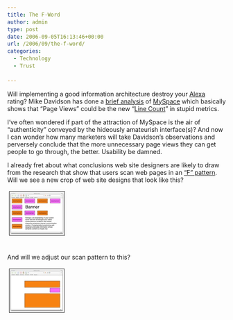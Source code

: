 ```yaml
---
title: The F-Word
author: admin
type: post
date: 2006-09-05T16:13:46+00:00
url: /2006/09/the-f-word/
categories:
  - Technology
  - Trust

---
```

Will implementing a good information architecture destroy your [Alexa][1] rating? Mike Davidson has done a [brief analysis][2] of [MySpace][3] which basically shows that &#8220;Page Views&#8221; could be the new &#8220;[Line Count][4]&#8221; in stupid metrics.

I&#8217;ve often wondered if part of the attraction of MySpace is the air of &#8220;authenticity&#8221; conveyed by the hideously amateurish interface(s)? And now I can wonder how many marketers will take Davidson&#8217;s observations and perversely conclude that the more unnecessary page views they can get people to go through, the better. Usability be damned.

I already fret about what conclusions web site designers are likely to draw from the research that show that users scan web pages in an [&#8220;F&#8221; pattern][5]. Will we see a new crop of web site designs that look like this?

<a href="/wp-content/uploads/2006/09/F.jpg" onclick="window.open('/wp-content/uploads/2006/09/F.jpg','popup','width=418,height=329,scrollbars=no,resizable=yes,toolbar=no,directories=no,location=no,menubar=no,status=yes,left=0,top=0');return false"><img src="/wp-content/uploads/2006/09/F-tm.jpg" height="100" width="127" border="1" hspace="4" vspace="4" alt="F" /></a>

<span style="font-size:12pt;"><br /> </span>And will we adjust our scan pattern to this?

<a href="/wp-content/uploads/2006/09/Not-F.jpg" onclick="window.open('/wp-content/uploads/2006/09/Not-F.jpg','popup','width=417,height=329,scrollbars=no,resizable=yes,toolbar=no,directories=no,location=no,menubar=no,status=yes,left=0,top=0');return false"><img src="/wp-content/uploads/2006/09/Not-F-tm.jpg" height="100" width="126" border="1" hspace="4" vspace="4" alt="Not-F" /></a>

 [1]: http://www.alexa.com/
 [2]: http://www.mikeindustries.com/blog/archive/2006/04/myspace-click-factory
 [3]: http://home.myspace.com/index.cfm?fuseaction=user&DERDB=ZG9tYWluPWJyZWFrYXdheXJlcHVibGljJnRsZD1jb20mc21va2VyPSZzZXhwcmVmPSZ1dHlwZT0yJnJlbGlnaW9uaWQ9JnJlZ2lvbj0mcG9zdGFsY29kZT0wJm1hcml0YWxzdGF0dXM9UyZpbmNvbWVpZD0maGVpZ2h0PTEmZ2VuZGVyPU0mZnJpZW5kcz0wJmV0aG5pY2lkPS0xJmFnZT00MSZib2R5dHlwZWlkPS0xJmNoaWxkcmVuaWQ9JmNvdW50cnk9VUsmZGF0aW5nPTAmZHJpbmtlcj0mZWR1Y2F0aW9uaWQ9&setonlinenow=1&setrsi=1&Mytoken=1016E50B-6613-123C-F541132049476FBF15156437
 [4]: http://en.wikipedia.org/wiki/Source_lines_of_code
 [5]: http://labnol.blogspot.com/2006/04/where-should-i-place-google-ads-for.html
